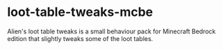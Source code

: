 # loot-table-tweaks-mcbe
Alien's loot table tweaks is a small behaviour pack for Minecraft Bedrock edition that slightly tweaks some of the loot tables.
